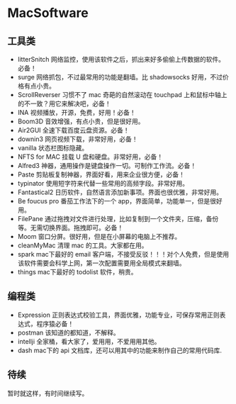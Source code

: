 # MacSoftware
## 工具类
* litterSnitch 网络监控，使用该软件之后，抓出来好多偷偷上传数据的软件。必备！
* surge 网络抓包，不过最常用的功能是翻墙。比 shadowsocks 好用，不过价格有点小贵。
* ScrollReverser 习惯不了 mac 奇葩的自然滚动在 touchpad 上和鼠标中轴上的不一致？用它来解决吧，必备！
* INA 视频播放，开源，免费，好用！必备！
* Boom3D 音效增强，有点小贵，但是很好用。
* Air2GUI 全速下载百度云盘资源。必备！
* downin3 网页视频下载，非常好用，必备！
* vanilla 状态栏图标隐藏。
* NFTS for MAC 挂载 U 盘和硬盘。非常好用，必备！
* Alfred3 神器，通用操作是键盘操作一切。可制作工作流。必备！
* Paste 剪贴板复制神器，界面好看，用来企业很方便，必备！
* typinator 使用短字符来代替一些常用的高频字段。非常好用。
* Fantastical2 日历软件，自然语言添加新事项。界面也很优雅，非常好用。
* Be foucus pro 番茄工作法下的一个 app，界面简单，功能单一，但是很好用。
* FilePane 通过拖拽对文件进行处理，比如复制到一个文件夹，压缩，备份等。无需切换界面。拖拽即可。必备！
* Moom 窗口分屏。很好用，但是在小屏幕的电脑上不推荐。
* cleanMyMac 清理 mac 的工具。大家都在用。
* spark mac下最好的 email 客户端，不接受反驳！！！对个人免费，但是使用该软件需要会科学上网，第一次配置需要用全局模式来翻墙。
* things mac下最好的 todolist 软件，稍贵。
## 编程类
* Expression 正则表达式校验工具，界面优雅，功能专业，可保存常用正则表达式，程序猿必备！
* postman 该知道的都知道，不解释。 
* intellji 全家桶，看大家了，爱用用，不爱用用其他。
* dash mac下的 api 文档库，还可以用其中的功能来制作自己的常用代码库.
## 待续
暂时就这样，有时间继续写。


